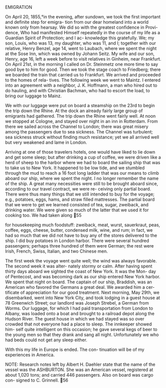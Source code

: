 EMIGRATION

On April 20, 1855,°in the evening, after sundown,
we took the first important and definite step for emigra-
tion from our dear homeland into a world known only from
hearsay. We did so with the greatest confidence in Provi-
dence, Who had manifested Himself repeatedly in the course
of my life as a Guardian Spirit of Protection; and I ac-
knowledge this gratefully. We; my son, Louis, who was 13,
my daughter, who was 11, and I; together with our relative,
Henry Benzel, age 14, went to Laubach, where we spent the
night at the Sose Inn, which was owned by Johann Seitz.
My wife and our son, Henry, age 16, left a week before to
visit relatives in Ginheim, near Frankfurt. On April 21st,
in the morning I called on Dr. Steinmetz one more time to
say good bye to him for good. Then we took the stage coach
to Friedberg; there we boarded the train that carried us to
Frankfurt. We arrived and proceeded to the homes of rela-
tives. The following week we went to Maintz. I entered
into an agreement with a neighbor, J. K. Hoffmann, a man
who hired out to do hauling, and with Christian Bachman,
who had to escort the load, to bring our luggage to Mainz.

We with our luggage were put on board a steamship
on the 23rd to begin the trip down the Rhine. At the dock
an already fairly large group of emigrants had gathered.
The trip down the Rhine went fairly well. At noon we stopped
at Cologne, and stayed over night in an inn in Rotterdam.
From there we sailed across the Channel to London; there was
great misery among the passengers due to sea sickness. The
Channel was turbulent; sea sickness struck without finding
much resistance; yet we all arrived well but very weakened
and lame in London.

Arriving at one of those travelers hotels, one
would have liked to lie down and get some sleep; but after
drinking a cup of coffee, we were driven like a herd of
sheep to the harbor where we had to board the sailing ship
that was to take us to New York. It happened to be low
tide, and we stumbled through the mud to reach a 16 foot
long ladder that was our means to climb aboard our ship,
where we spent the night. I no longer remember the name of
the ship. A great many necessities were still to be brought
aboard since, according to our travel contract, we were re-
ceiving only partial board. There were thus many things
that we still intended to buy for the voyage; e.g., potatoes,
eggs, hams, and straw filled mattresses. The partial board
that we were to get we learned consisted of tea, sugar,
zweiback, and drinking water. We were given so much of the
latter that we used it for cooking too. We had taken along
55

for housekeeping much foodstuff: zweiback, meat, wurst,
sauerkraut, peas, coffee, eggs, cheese, butter, condensed
milk, wine, and rum; in fact, we had so much that we did
not have to buy any of the stores delivered to the ship.
I did buy potatoes in London harbor. There were several
hundred passengers; perhaps three hundred of them were
German; the rest were Irish, French, Swiss, Italian, and
two Chinese men.

The first week the voyage went quite well; the
wind was always favorable. The second week it was alter-
nately stormy or calm. After having spent thirty days
aboard we sighted the coast of New York. It was the Mon-
day of Pentecost, and was becoming dark as our ship
entered New York harbor. We spent that night on board.
The captain of our ship, Braddish, was an American who
favored the Germans a great deal. We awarded him a cer-
tificate of appreciation for our good treatment. Next
morning, May 29th, we disembarked, went into New York
City, and took lodging in a guest house at 78 Greenwich
Street; our landlord was Joseph Strebel, a German from
Worms. Our luggage, for which I had paid transportation
from London to Albany, was loaded onto a boat and brought
to a railroad depot along the Hudson River. The guest
house in which we had stayed was so over crowded that not
everyone had a place to sleep. The innkeeper showed him-
self quite intelligent on this occasion; he gave several
kegs of beer to the young men so that they drank and sang
all night. Unfortunately we who had beds could not get
any sleep either.

With this my life in Europe is ended. The con-
tinuation will be of my experiences in America.

NOTE: Research notes left by Albert H. Daehler state
that the name of the vessel was the ASHBURTON. She was
an American vessel, registered at about 1,020 tons; and
carried 446 passengers. Also on board was cargo con-
signed to C. Grinnell.
56
